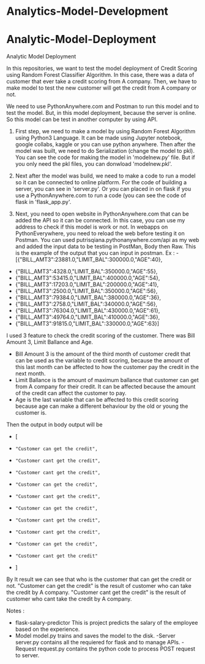 # Analytics-Model-Development

# Analytic-Model-Deployment
Analytic Model Deployment

In this repositories, we want to test the model deployment of Credit Scoring using Random Forest Classifier Algorithm. In this case, there was a data of customer that ever take a credit scoring from A company. Then, we have to make model to test the new customer will get the credit from A company or not. 

We need to use PythonAnywhere.com and Postman to run this model and to test the model. But, in this model deployment, because the server is online. So this model can be test in another computer by using API. 

1. First step, we need to make a model by using Random Forest Algorithm using Python3 Language. It can be made using Jupyter notebook, google collabs, kaggle or you can use python anywhere. Then after the model was built, we need to do Serialization (change the model to pkl). You can see the code for making the model in 'modelnew.py' file. But if you only need the pkl files, you can donwload 'modelnew.pkl'.

2. Next after the model was build, we need to make a code to run a model so it can be connected to online platform. For the code of building a server, you can see in 'server.py'. Or you can placed in on flask if you use a PythonAnywhere.com to run a code (you can see the code of flask in 'flask_app.py'.

3. Next, you need to open website in PythonAnywhere.com that can be added the API so it can be connected. In this case, you can use my address to check if this model is work or not. In webapps on PythonEverywhere, you need to reload the web before testing it on Postman. You can used putrisqiana.pythonanywhere.com/api as my web and added the input data to be testing in PostMan, Body then Raw. This is the example of the output that you can input in postman.
Ex : 
-[{"BILL_AMT3":23881.0,"LIMIT_BAL":300000.0,"AGE":40},
- {"BILL_AMT3":4328.0,"LIMIT_BAL":350000.0,"AGE":55},
- {"BILL_AMT3":53415.0,"LIMIT_BAL":400000.0,"AGE":54},
- {"BILL_AMT3":17203.0,"LIMIT_BAL":200000.0,"AGE":41},
- {"BILL_AMT3":2500.0,"LIMIT_BAL":350000.0,"AGE":56},
- {"BILL_AMT3":79384.0,"LIMIT_BAL":380000.0,"AGE":36},
- {"BILL_AMT3":2758.0,"LIMIT_BAL":340000.0,"AGE":56},
- {"BILL_AMT3":76304.0,"LIMIT_BAL":430000.0,"AGE":61},
- {"BILL_AMT3":49764.0,"LIMIT_BAL":410000.0,"AGE":36},
- {"BILL_AMT3":91815.0,"LIMIT_BAL":330000.0,"AGE":63}]

I used 3 feature to check the credit scoring of the customer. There was Bill Amount 3, Limit Ballance and Age. 
- Bill Amount 3 is the amount of the third month of customer credit that can be used as the variable to credit scoring, because the amount of this last month can be affected to how the customer pay the credit in the next month.
- Limit Ballance is the amount of maximum ballance that customer can get from A company for their credit. It can be affected because the amount of the credit can affect the customer to pay.
- Age is the last variable that can be affected to this credit scoring because age can make a different behaviour by the old or young the customer is. 

Then the output in body output will be 
- [
-     "Customer can get the credit",
-     "Customer cant get the credit",
-     "Customer cant get the credit",
-     "Customer can get the credit",
-     "Customer cant get the credit",
-     "Customer can get the credit",
-     "Customer cant get the credit",
-     "Customer cant get the credit",
-     "Customer can get the credit",
-     "Customer cant get the credit"
- ]

By It result we can see that who is the customer that can get the credit or not. 
"Customer can get the credit" is the result of customer who can take the credit by A company.
"Customer cant get the credit" is the result of customer who cant take the credit by A company.

Notes : 
- flask-salary-predictor
This is project predicts the salary of the employee based on the experience.
- Model
model.py trains and saves the model to the disk.
-Server
server.py contains all the requiered for flask and to manage APIs.
-Request
request.py contains the python code to process POST request to server.

